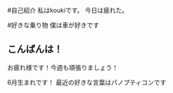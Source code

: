 #自己紹介
私はkoukiです。
今日は疲れた。

#好きな乗り物
僕は車が好きです

## こんばんは！
お疲れ様です！今週も頑張りましょう！

6月生まれです！
最近の好きな言葉はパノプティコンです